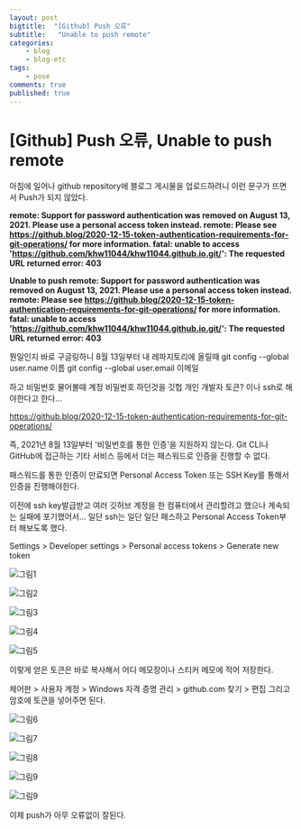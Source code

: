 ```yaml
---
layout: post
bigtitle:  "[Github] Push 오류"
subtitle:   "Unable to push remote"
categories:
    - blog
    - blog-etc
tags:
    - pose
comments: true
published: true
---
```



# [Github] Push 오류, Unable to push remote

아침에 일어나 github repository에 블로그 게시물을 업로드하려니 이런 문구가 뜨면서 Push가 되지 않았다.


**remote: Support for password authentication was removed on August 13, 2021. Please use a personal access token instead.
remote: Please see https://github.blog/2020-12-15-token-authentication-requirements-for-git-operations/ for more information.
fatal: unable to access 'https://github.com/khw11044/khw11044.github.io.git/': The requested URL returned error: 403**


**Unable to push remote: Support for password authentication was removed on August 13, 2021. Please use a personal access token instead. remote: Please see https://github.blog/2020-12-15-token-authentication-requirements-for-git-operations/ for more information. fatal: unable to access 'https://github.com/khw11044/khw11044.github.io.git/': The requested URL returned error: 403**

뭔일인지 바로 구글링하니 8월 13일부터 내 레파지토리에 올릴때
git config --global user.name 이름
git config --global user.email 이메일

하고 비밀번호 물어볼때 계정 비밀번호 하던것을 깃헙 개인 개발자 토큰? 이나 ssh로 해야한다고 한다...

https://github.blog/2020-12-15-token-authentication-requirements-for-git-operations/

즉, 2021년 8월 13일부터 '비밀번호를 통한 인증'을 지원하지 않는다. Git CLI나 GitHub에 접근하는 기타 서비스 등에서 더는 패스워드로 인증을 진행할 수 없다.

패스워드를 통한 인증이 만료되면 Personal Access Token 또는 SSH Key를 통해서 인증을 진행해야한다.

이전에 ssh key발급받고 여러 깃허브 계정을 한 컴퓨터에서 관리할려고 했으나 계속되는 실패에 포기했어서... 일단 ssh는 일단 일단 패스하고 Personal Access Token부터 해보도록 했다.

Settings > Developer settings > Personal access tokens > Generate new token

![그림1](/assets/img/Blog/Etc/githubtoken/1.png)

![그림2](/assets/img/Blog/Etc/githubtoken/2.jpg)

![그림3](/assets/img/Blog/Etc/githubtoken/3.jpg)

![그림4](/assets/img/Blog/Etc/githubtoken/4.jpg)

![그림5](/assets/img/Blog/Etc/githubtoken/5.jpg)

이렇게 얻은 토큰은 바로 복사해서 어디 메모장이나 스티커 메모에 적어 저장한다.


제어판 > 사용자 계정 > Windows 자격 증명 관리 > github.com 찾기 > 편집
그리고 암호에 토큰을 넣어주면 된다.

![그림6](/assets/img/Blog/Etc/githubtoken/6.jpg)

![그림7](/assets/img/Blog/Etc/githubtoken/7.jpg)

![그림8](/assets/img/Blog/Etc/githubtoken/8.png)

![그림9](/assets/img/Blog/Etc/githubtoken/9.jpg)

![그림9](/assets/img/Blog/Etc/githubtoken/10.png)

이제 push가 아무 오류없이 잘된다.
